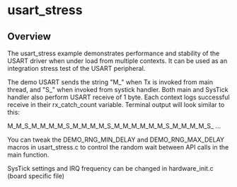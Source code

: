 # usart_stress

## Overview
The usart_stress example demonstrates performance and stability of the USART driver 
when under load from multiple contexts. It can be used as an integration stress 
test of the USART peripheral.

The demo USART sends the string "M_" when Tx is invoked from main thread, and "S_" when invoked from systick handler.
Both main and SysTick handler also perform USART receive of 1 byte. Each context logs successful receive in their rx_catch_count variable.
Terminal output will look similar to this:

M_M_S_M_M_M_M_S_M_M_M_M_S_M_M_M_M_M_M_S_M_M_M_M_S_ ...

You can tweak the DEMO_RNG_MIN_DELAY and DEMO_RNG_MAX_DELAY macros in usart_stress.c to control the random wait between API calls in the main function.

SysTick settings and IRQ frequency can be changed in hardware_init.c (board specific file)
